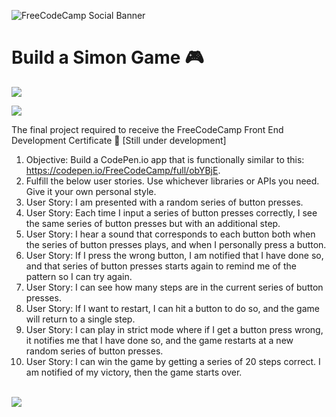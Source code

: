 ![FreeCodeCamp Social Banner](https://s3.amazonaws.com/freecodecamp/wide-social-banner.png)

# Build a Simon Game :video_game:

<a href="https://codeclimate.com/github/lisashiphrah/Simon-Game"><img src="https://codeclimate.com/github/lisashiphrah/Simon-Game/badges/gpa.svg" /></a>

<a href="https://codeclimate.com/github/lisashiphrah/Simon-Game"><img src="https://codeclimate.com/github/lisashiphrah/Simon-Game/badges/issue_count.svg" /></a>

The final project required to receive the FreeCodeCamp Front End Development Certificate :metal: [Still under development]


1. Objective: Build a CodePen.io app that is functionally similar to this: https://codepen.io/FreeCodeCamp/full/obYBjE.
2. Fulfill the below user stories. Use whichever libraries or APIs you need. Give it your own personal style.
3. User Story: I am presented with a random series of button presses.
4. User Story: Each time I input a series of button presses correctly, I see the same series of button presses but with an additional step.
5. User Story: I hear a sound that corresponds to each button both when the series of button presses plays, and when I personally press a button.
6. User Story: If I press the wrong button, I am notified that I have done so, and that series of button presses starts again to remind me of the pattern so I can try again.
7. User Story: I can see how many steps are in the current series of button presses.
8. User Story: If I want to restart, I can hit a button to do so, and the game will return to a single step.
9. User Story: I can play in strict mode where if I get a button press wrong, it notifies me that I have done so, and the game restarts at a new random series of button presses.
10. User Story: I can win the game by getting a series of 20 steps correct. I am notified of my victory, then the game starts over.

</br>
<img src="capture.png" />
